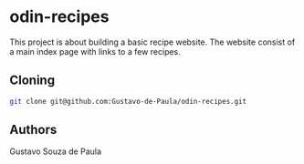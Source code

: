 # odin-recipes

This project is about building a basic recipe website. The website consist of a main index page with links to a few recipes.

## Cloning

```bash
git clone git@github.com:Gustavo-de-Paula/odin-recipes.git
```

## Authors

Gustavo Souza de Paula